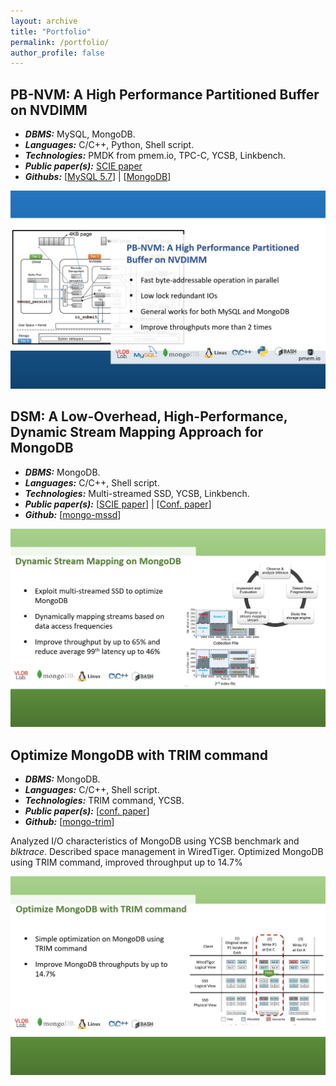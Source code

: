 ```yaml
---
layout: archive
title: "Portfolio"
permalink: /portfolio/
author_profile: false
---
```

<!-- Use this code for blog-style layout
{% include base_path %}
{% for post in site.portfolio %}
  {% include archive-single.html %}
{% endfor %}
-->

## PB-NVM: A High Performance Partitioned Buffer on NVDIMM

* ***DBMS:*** MySQL, MongoDB.
* ***Languages:*** C/C++, Python, Shell script.
* ***Technologies:*** PMDK from pmem.io, TPC-C, YCSB, Linkbench.
* ***Public paper(s):*** [SCIE paper](https://www.sciencedirect.com/science/article/pii/S1383762118303102?via%3Dihub#b1)
* ***Githubs:*** [[MySQL 5.7](https://github.com/trdtnguyen/mysql-pmem)] | [[MongoDB](https://github.com/trdtnguyen/mongo-pmem)]

<img src='/images/portfolio_imgs/project-PBNVM.jpg' width="700">

## DSM: A Low-Overhead, High-Performance, Dynamic Stream Mapping Approach for MongoDB 

* ***DBMS:*** MongoDB.
* ***Languages:*** C/C++, Shell script.
* ***Technologies:*** Multi-streamed SSD, YCSB, Linkbench.
* ***Public paper(s):*** [[SCIE paper](http://jise.iis.sinica.edu.tw/JISESearch/pages/View/PaperView.jsf?keyId=167_2231)] | [[Conf. paper](https://link.springer.com/chapter/10.1007/978-981-10-6520-0_1)]
* ***Github:*** [[mongo-mssd](https://github.com/trdtnguyen/mongo-mssd)]

<img src='/images/portfolio_imgs/project_DSM.jpg' width="700">

## Optimize MongoDB with TRIM command

* ***DBMS:*** MongoDB.
* ***Languages:*** C/C++, Shell script.
* ***Technologies:*** TRIM command, YCSB.
* ***Public paper(s):*** [[conf. paper](http://dl.acm.org/citation.cfm?id=3007844)]
* ***Github:*** [[mongo-trim](https://github.com/trdtnguyen/mongo-trim)]

Analyzed I/O characteristics of MongoDB using YCSB benchmark and _blktrace_. Described space management in WiredTiger. Optimized MongoDB using TRIM command, improved throughput up to 14.7%

<img src='/images/portfolio_imgs/project_TRIM.jpg'  width="700">
